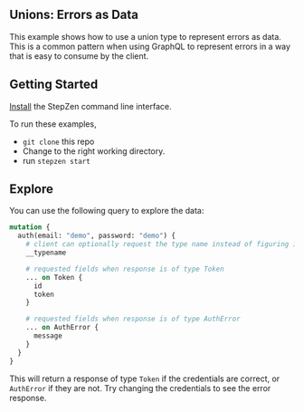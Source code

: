 ## Unions: Errors as Data

This example shows how to use a union type to represent errors as data. This is a common pattern when using GraphQL to represent errors in a way that is easy to consume by the client.

## Getting Started

[Install](https://stepzen.com/docs/quick-start/install-and-setup) the StepZen command line interface.

To run these examples,

- `git clone` this repo
- Change to the right working directory.
- run `stepzen start`

## Explore

You can use the following query to explore the data:

```graphql
mutation {
  auth(email: "demo", password: "demo") {
    # client can optionally request the type name instead of figuring it out from the returned keys
    __typename

    # requested fields when response is of type Token
    ... on Token {
      id
      token
    }

    # requested fields when response is of type AuthError
    ... on AuthError {
      message
    }
  }
}
```

This will return a response of type `Token` if the credentials are correct, or `AuthError` if they are not. Try changing the credentials to see the error response.
